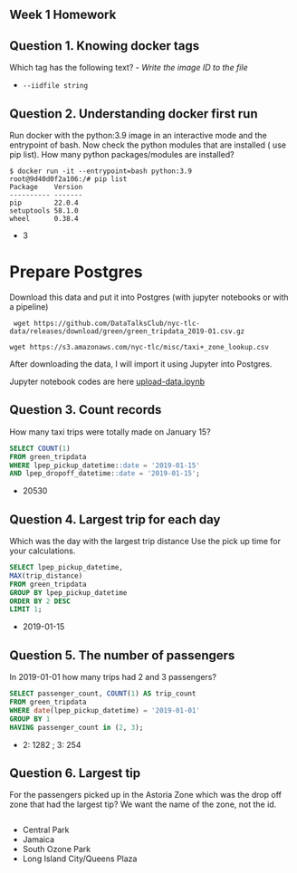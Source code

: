 ## Week 1 Homework

## Question 1. Knowing docker tags

Which tag has the following text? - *Write the image ID to the file* 

- `--iidfile string`


## Question 2. Understanding docker first run 

Run docker with the python:3.9 image in an interactive mode and the entrypoint of bash.
Now check the python modules that are installed ( use pip list). 
How many python packages/modules are installed?

```
$ docker run -it --entrypoint=bash python:3.9
root@9d40d0f2a106:/# pip list
Package    Version
---------- -------
pip        22.0.4
setuptools 58.1.0
wheel      0.38.4
```
- 3

# Prepare Postgres

Download this data and put it into Postgres (with jupyter notebooks or with a pipeline)
```
 wget https://github.com/DataTalksClub/nyc-tlc-data/releases/download/green/green_tripdata_2019-01.csv.gz
 ```
 ```
 wget https://s3.amazonaws.com/nyc-tlc/misc/taxi+_zone_lookup.csv
 ```
 After downloading the data, I will import it using Jupyter into Postgres.

 Jupyter notebook codes are here [upload-data.ipynb]()

## Question 3. Count records 

How many taxi trips were totally made on January 15?

```sql
SELECT COUNT(1)
FROM green_tripdata
WHERE lpep_pickup_datetime::date = '2019-01-15'
AND lpep_dropoff_datetime::date = '2019-01-15';
```

- 20530

## Question 4. Largest trip for each day

Which was the day with the largest trip distance
Use the pick up time for your calculations.

```sql
SELECT lpep_pickup_datetime,
MAX(trip_distance)
FROM green_tripdata
GROUP BY lpep_pickup_datetime
ORDER BY 2 DESC
LIMIT 1;
```

- 2019-01-15

## Question 5. The number of passengers

In 2019-01-01 how many trips had 2 and 3 passengers?

```sql
SELECT passenger_count, COUNT(1) AS trip_count
FROM green_tripdata
WHERE date(lpep_pickup_datetime) = '2019-01-01'
GROUP BY 1
HAVING passenger_count in (2, 3);
```

- 2: 1282 ; 3: 254



## Question 6. Largest tip

For the passengers picked up in the Astoria Zone which was the drop off zone that had the largest tip?
We want the name of the zone, not the id.

```sql

```

- Central Park
- Jamaica
- South Ozone Park
- Long Island City/Queens Plaza


